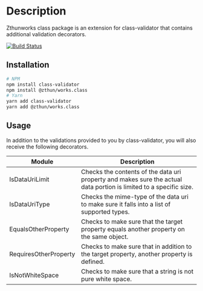 # Description

Zthunworks class package is an extension for class-validator that contains additional validation decorators.

[![Build Status](https://travis-ci.com/zthun/works.svg?branch=master)](https://travis-ci.com/zthun/works)

## Installation

```sh
# NPM
npm install class-validator
npm install @zthun/works.class
# Yarn
yarn add class-validator
yarn add @zthun/works.class
```

## Usage

In addition to the validations provided to you by class-validator, you will also receive the following decorators.

| Module                | Description                                                                                                        |
| --------------------- | ------------------------------------------------------------------------------------------------------------------ |
| IsDataUriLimit        | Checks the contents of the data uri property and makes sure the actual data portion is limited to a specific size. |
| IsDataUriType         | Checks the mime-type of the data uri to make sure it falls into a list of supported types.                         |
| EqualsOtherProperty   | Checks to make sure that the target property equals another property on the same object.                           |
| RequiresOtherProperty | Checks to make sure that in addition to the target property, another property is defined.                          |
| IsNotWhiteSpace       | Checks to make sure that a string is not pure white space.                                                         |
